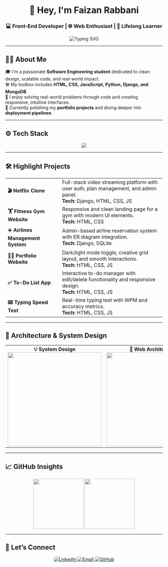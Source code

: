 <h1 align="center">👋 Hey, I'm Faizan Rabbani</h1>
<h3 align="center">💻 Front-End Developer | 🌐 Web Enthusiast | 🚀 Lifelong Learner</h3> 

<p align="center">
  <img src="https://readme-typing-svg.herokuapp.com?font=Fira+Code&duration=3000&pause=1000&color=58A6FF&center=true&vCenter=true&width=435&lines=Crafting+beautiful+web+interfaces...;Building+with+Django%2C+JavaScript+%26+MongoDB;Turning+ideas+into+reality+💡" alt="Typing SVG" />
</p>

---

## 🧑‍💻 About Me

🎓 I'm a passionate **Software Engineering student** dedicated to clean design, scalable code, and real-world impact.  
🛠️ My toolbox includes **HTML, CSS, JavaScript, Python, Django, and MongoDB**  
🎯 I enjoy solving real-world problems through code and creating responsive, intuitive interfaces.  
🚧 Currently polishing my **portfolio projects** and diving deeper into **deployment pipelines**.

---

## ⚙️ Tech Stack

<p align="center">
  <img src="https://skillicons.dev/icons?i=html,css,js,python,django,mongodb,sqlite,git,github,bootstrap" />
</p>

---

## 🛠️ Highlight Projects

<table>
  <tr>
    <td><strong>🎬 Netflix Clone</strong></td>
    <td>Full-stack video streaming platform with user auth, plan management, and admin panel.  
    <br><strong>Tech:</strong> Django, HTML, CSS, JS</td>
  </tr>
  <tr>
    <td><strong>🏋️ Fitness Gym Website</strong></td>
    <td>Responsive and clean landing page for a gym with modern UI elements.  
    <br><strong>Tech:</strong> HTML, CSS</td>
  </tr>
  <tr>
    <td><strong>✈️ Airlines Management System</strong></td>
    <td>Admin-based airline reservation system with ER diagram integration.  
    <br><strong>Tech:</strong> Django, SQLite</td>
  </tr>
  <tr>
    <td><strong>👨‍🎨 Portfolio Website</strong></td>
    <td>Dark/light mode toggle, creative grid layout, and smooth interactions.  
    <br><strong>Tech:</strong> HTML, CSS, JS</td>
  </tr>
  <tr>
    <td><strong>✅ To-Do List App</strong></td>
    <td>Interactive to-do manager with edit/delete functionality and responsive design.  
    <br><strong>Tech:</strong> HTML, CSS, JS</td>
  </tr>
  <tr>
    <td><strong>⌨️ Typing Speed Test</strong></td>
    <td>Real-time typing test with WPM and accuracy metrics.  
    <br><strong>Tech:</strong> HTML, CSS, JS</td>
  </tr>
</table>

---

## 🧠 Architecture & System Design

<table>
  <tr>
    <td align="center"><strong>💡 System Design</strong><br><img src="https://user-images.githubusercontent.com/11299574/128067041-6ba354c3-4772-42db-8089-3649d6c39083.png" width="300"/></td>
    <td align="center"><strong>🧱 Web Architecture</strong><br><img src="https://integrio.net/static/a7aa5f34582757f1ae8793302a6c0499/components-of-web-application-architechture.png" width="300"/></td>
  </tr>
</table>

---

## 📈 GitHub Insights

<p align="center">
  <img src="https://streak-stats.demolab.com?user=Faizan-rabbani&theme=tokyonight&hide_border=true" height="160" />
  <img src="https://github-readme-stats.vercel.app/api?username=Faizan-rabbani&show_icons=true&theme=tokyonight&hide_border=true" height="160" />
</p>

---

## 🤝 Let’s Connect

<p align="center">
  <a href="https://www.linkedin.com/in/faizan-webdev/" target="_blank">
    <img alt="LinkedIn" src="https://img.shields.io/badge/LinkedIn-Faizan%20Rabbani-blue?style=for-the-badge&logo=linkedin" />
  </a>
  <a href="mailto:faizanrabbani987@gmail.com">
    <img alt="Email" src="https://img.shields.io/badge/Email-faizanrabbani987@gmail.com-red?style=for-the-badge&logo=gmail" />
  </a>
  <a href="https://github.com/Faizan-rabbani" target="_blank">
    <img alt="GitHub" src="https://img.shields.io/badge/GitHub-Faizan--rabbani-black?style=for-the-badge&logo=github" />
  </a>
</p>
